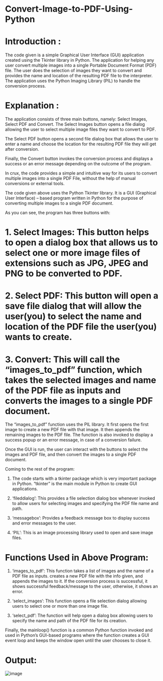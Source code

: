 # Convert-Image-to-PDF-Using-Python

# Introduction :
The code given is a simple Graphical User Interface (GUI) application created using the Tkinter library in Python. The application for helping any user convert multiple images into a single Portable Document Format (PDF) file. The user does the selection of images they want to convert and provides the name and location of the resulting PDF file to the interpreter. The application uses the Python Imaging Library (PIL) to handle the conversion process.

# Explanation :
The application consists of three main buttons, namely: Select Images, Select PDF and Convert. The Select Images button opens a file dialog allowing the user to select multiple image files they want to convert to PDF.

The Select PDF button opens a second file dialog box that allows the user to enter a name and choose the location for the resulting PDF file they will get after conversion.

Finally, the Convert button invokes the conversion process and displays a success or an error message depending on the outcome of the program.

In crux, the code provides a simple and intuitive way for its users to convert multiple images into a single PDF File, without the help of manual conversions or external tools.

The code given above uses the Python Tkinter library. It is a GUI (Graphical User Interface) – based program written in Python for the purpose of converting multiple images to a single PDF document.

As you can see, the program has three buttons with:

# 1. Select Images: This button helps to open a dialog box that allows us to select one or more image files of extensions such as JPG, JPEG and PNG to be converted to PDF.

# 2. Select PDF: This button will open a save file dialog that will allow the user(you) to select the name and location of the PDF file the user(you) wants to create.

# 3. Convert: This will call the “images_to_pdf” function, which takes the selected images and name of the PDF file as inputs and converts the images to a single PDF document.

The “images_to_pdf” function uses the PIL library. It first opens the first image to create a new PDF file with that image. It then appends the remaining images to the PDF file. The function is also invoked to display a success popup or an error message, in case of a conversion failure.

Once the GUI is run, the user can interact with the buttons to select the images and PDF file, and then convert the images to a single PDF document.

Coming to the rest of the program:

1. The code starts with a tkinter package which is very important package in Python. “tkinter” is the main module in Python to create GUI applications.

2. ‘fileddialog’: This provides a file selection dialog box whenever invoked to allow users for selecting images and specifying the PDF file name and path.

3. ‘messagebox’: Provides a feedback message box to display success and error messages to the user.

4. ‘PIL’: This is an image processing library used to open and save image files.

# Functions Used in Above Program:
1. ‘images_to_pdf‘: This function takes a list of images and the name of a PDF file as inputs. creates a new PDF file with the info given, and appends the images to it. If the conversion process is successful, it shows successful feedback/message to the user, otherwise, it shows an error.

2. ‘select_images‘: This function opens a file selection dialog allowing users to select one or more than one image file.

3. ‘select_pdf’: The function will help open a dialog box allowing users to specify the name and path of the PDF file for its creation.

Finally, the mainloop() function is a common Python function invoked and used in Python’s GUI-based programs where the function creates a GUI event loop and keeps the window open until the user chooses to close it.
# Output:
![image](https://github.com/user-attachments/assets/0da98c81-e7dd-4339-9559-a4b0a7b9b2f8)
